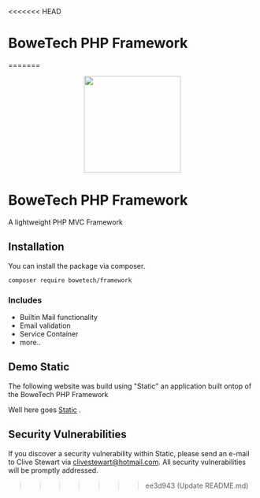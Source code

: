 <<<<<<< HEAD
# BoweTech PHP Framework 
=======
<p align="center">
<a href="https://bowetech.com" target="_blank">
<img src="https://bowetech.com/img/bowetech-logo.png" width="196">

</a></p>



# BoweTech PHP Framework 
A lightweight PHP MVC Framework


## Installation
You can install the package via composer.
```
composer require bowetech/framework
```
### Includes
-  Builtin Mail functionality
-  Email validation
-  Service Container
-  more..

## Demo Static
The following website was build using "Static" an application built ontop of the BoweTech PHP Framework

Well here goes [Static](https://static.bowetech.com)  .


## Security Vulnerabilities

If you discover a security vulnerability within Static, please send an e-mail to Clive Stewart via [clivestewart@hotmail.com](mailto:clivestewart@hotmail.com). All security vulnerabilities will be promptly addressed.
>>>>>>> ee3d943 (Update README.md)
